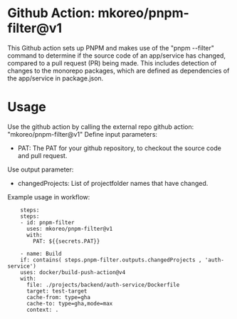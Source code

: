 # Github Action: mkoreo/pnpm-filter@v1
This Github action sets up PNPM and makes use of the "pnpm --filter" command to determine if the source code of an app/service has changed, compared to a pull request (PR) being made.
This includes detection of changes to the monorepo packages, which are defined as dependencies of the app/service in package.json.

# Usage
Use the github action by calling the external repo github action: "mkoreo/pnpm-filter@v1"
Define input parameters:
- PAT: The PAT for your github repository, to checkout the source code and pull request.

Use output parameter:
- changedProjects: List of projectfolder names that have changed.

Example usage in workflow:
```
    steps:
    steps:
    - id: pnpm-filter
      uses: mkoreo/pnpm-filter@v1
      with:
        PAT: ${{secrets.PAT}}

    - name: Build
    if: contains( steps.pnpm-filter.outputs.changedProjects , 'auth-service')
    uses: docker/build-push-action@v4
    with:
      file: ./projects/backend/auth-service/Dockerfile
      target: test-target
      cache-from: type=gha
      cache-to: type=gha,mode=max
      context: .
```

